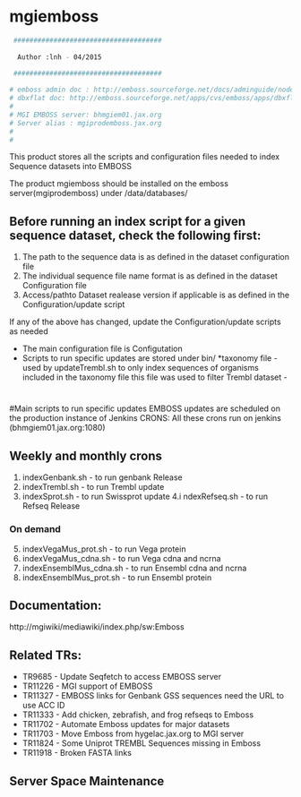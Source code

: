 # mgiemboss

```bash 
 #####################################
 
  Author :lnh - 04/2015
  
 #####################################

# emboss admin doc : http://emboss.sourceforge.net/docs/adminguide/node19.html
# dbxflat doc: http://emboss.sourceforge.net/apps/cvs/emboss/apps/dbxflat.html
#
# MGI EMBOSS server: bhmgiem01.jax.org
# Server alias : mgiprodemboss.jax.org
#
#
```
This product stores all the scripts and configuration files needed to index Sequence datasets into EMBOSS 

The product mgiemboss should be installed on the emboss server(mgiprodemboss)
under /data/databases/

## Before running an index script for a given sequence dataset, check the following first:

 1. The path to the sequence data is as defined in the dataset configuration file
 2. The individual sequence file name format is as defined in the dataset Configuration file
 3. Access/pathto Dataset realease version if applicable is as defined in the Configuration/update script 
   
If any of the above has changed, update the Configuration/update scripts as needed  

* The main configuration file is Configutation
* Scripts  to run specific updates are stored under bin/
*taxonomy file - used by updateTrembl.sh  to only index
  sequences of organisms included in the taxonomy file
  this file was used to filter Trembl dataset -
# 
#Main scripts to run specific updates
EMBOSS updates are scheduled on the production instance of Jenkins
CRONS: All these crons run on jenkins (bhmgiem01.jax.org:1080)

## Weekly and monthly crons
1. indexGenbank.sh          - to run genbank Release
2. indexTrembl.sh           - to run Trembl update
3. indexSprot.sh            - to run Swissprot update
4.i ndexRefseq.sh           - to run Refseq Release
### On demand
5. indexVegaMus_prot.sh     - to run Vega protein 
6. indexVegaMus_cdna.sh     - to run Vega cdna and ncrna
7. indexEnsemblMus_cdna.sh  - to run Ensembl cdna and ncrna
8. indexEnsemblMus_prot.sh  - to run Ensembl protein

## Documentation:
http://mgiwiki/mediawiki/index.php/sw:Emboss

## Related TRs:
* TR9685  - Update Seqfetch to access EMBOSS server
* TR11226 - MGI support of EMBOSS
* TR11327 - EMBOSS links for Genbank GSS sequences need the URL to use ACC ID
* TR11333 - Add chicken, zebrafish, and frog refseqs to Emboss
* TR11702 - Automate Emboss updates for major datasets
* TR11703 - Move Emboss from hygelac.jax.org to MGI server
* TR11824 - Some Uniprot TREMBL Sequences missing in Emboss
* TR11918 - Broken FASTA links

## Server Space Maintenance 


